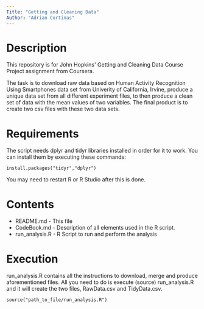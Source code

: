 ```yaml
---
Title: "Getting and Cleaning Data"
Author: "Adrian Cortinas"
---
```


# Description
This repository is for John Hopkins' Getting and Cleaning Data Course Project assignment from Coursera. 

The task is to download raw data based on Human Activity Recognition Using Smartphones data set from Univerity of California, Irvine, produce a unique data set from all different experiment files, to then produce a clean set of data with the mean values of two variables. The final product is to create two csv files with these two data sets.

# Requirements
The script needs dplyr and tidyr libraries installed in order for it to work. You can install them by executing these commands:

```
install.packages("tidyr","dplyr")
```

You may need to restart R or R Studio after this is done.

# Contents
- README.md - This file
- CodeBook.md - Description of all elements used in the R script.
- run_analysis.R - R Script to run and perform the analysis

# Execution
run_analysis.R contains all the instructions to download, merge and produce aforementioned files. All you need to do is execute (source) run_analysis.R and it will create the two files, RawData.csv and TidyData.csv.

```
source("path_to_file/run_analysis.R")
```
